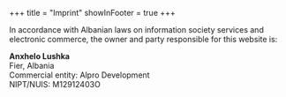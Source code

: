 +++
title = "Imprint"
showInFooter = true
+++

In accordance with Albanian laws on information society services and electronic commerce, the owner and party responsible for this website is:

**Anxhelo Lushka**\
Fier, Albania\
Commercial entity: Alpro Development\
NIPT/NUIS: M12912403O
